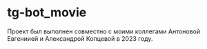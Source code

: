 # tg-bot_movie

Проект был выполнен совместно с моими коллегами Антоновой Евгениией и Александрой Копцевой в 2023 году.
